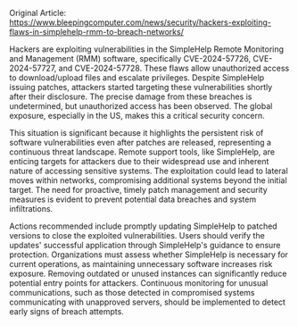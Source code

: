 Original Article: https://www.bleepingcomputer.com/news/security/hackers-exploiting-flaws-in-simplehelp-rmm-to-breach-networks/

Hackers are exploiting vulnerabilities in the SimpleHelp Remote Monitoring and Management (RMM) software, specifically CVE-2024-57726, CVE-2024-57727, and CVE-2024-57728. These flaws allow unauthorized access to download/upload files and escalate privileges. Despite SimpleHelp issuing patches, attackers started targeting these vulnerabilities shortly after their disclosure. The precise damage from these breaches is undetermined, but unauthorized access has been observed. The global exposure, especially in the US, makes this a critical security concern.

This situation is significant because it highlights the persistent risk of software vulnerabilities even after patches are released, representing a continuous threat landscape. Remote support tools, like SimpleHelp, are enticing targets for attackers due to their widespread use and inherent nature of accessing sensitive systems. The exploitation could lead to lateral moves within networks, compromising additional systems beyond the initial target. The need for proactive, timely patch management and security measures is evident to prevent potential data breaches and system infiltrations.

Actions recommended include promptly updating SimpleHelp to patched versions to close the exploited vulnerabilities. Users should verify the updates' successful application through SimpleHelp's guidance to ensure protection. Organizations must assess whether SimpleHelp is necessary for current operations, as maintaining unnecessary software increases risk exposure. Removing outdated or unused instances can significantly reduce potential entry points for attackers. Continuous monitoring for unusual communications, such as those detected in compromised systems communicating with unapproved servers, should be implemented to detect early signs of breach attempts.